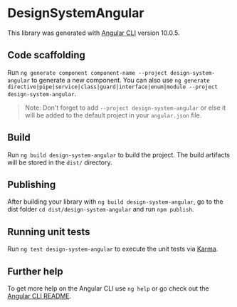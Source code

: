 # DesignSystemAngular

This library was generated with [Angular CLI](https://github.com/angular/angular-cli) version 10.0.5.

## Code scaffolding

Run `ng generate component component-name --project design-system-angular` to generate a new component. You can also use `ng generate directive|pipe|service|class|guard|interface|enum|module --project design-system-angular`.
> Note: Don't forget to add `--project design-system-angular` or else it will be added to the default project in your `angular.json` file. 

## Build

Run `ng build design-system-angular` to build the project. The build artifacts will be stored in the `dist/` directory.

## Publishing

After building your library with `ng build design-system-angular`, go to the dist folder `cd dist/design-system-angular` and run `npm publish`.

## Running unit tests

Run `ng test design-system-angular` to execute the unit tests via [Karma](https://karma-runner.github.io).

## Further help

To get more help on the Angular CLI use `ng help` or go check out the [Angular CLI README](https://github.com/angular/angular-cli/blob/master/README.md).
